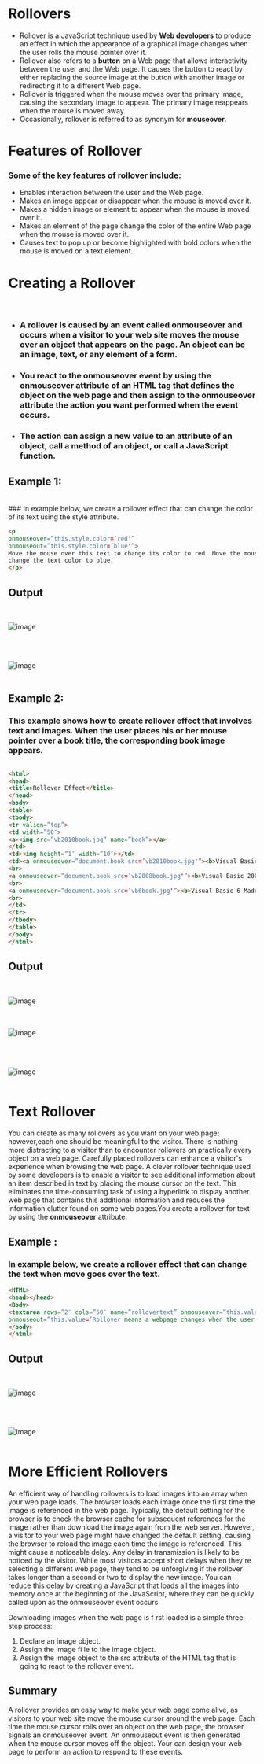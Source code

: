 # __Rollovers__
* Rollover is a JavaScript technique used by __Web developers__ to produce an effect in which the appearance of a graphical image changes when the user rolls the mouse pointer over it.
* Rollover also refers to a __button__ on a Web page that allows interactivity between the user and the Web page. It causes the button to react by either replacing the source image at the button with another image or redirecting it to a different Web page.
* Rollover is triggered when the mouse moves over the primary image, causing the secondary image to appear. The primary image reappears when the mouse is moved away.
* Occasionally, rollover is referred to as synonym for __mouseover__.

# **Features of Rollover**

  ### Some of the key features of rollover include:

 * Enables interaction between the user and the Web page.
 * Makes an image appear or disappear when the mouse is moved over it.
 * Makes a hidden image or element to appear when the mouse is moved over it.
 * Makes an element of the page change the color of the entire Web page when the mouse is moved over it.
 * Causes text to pop up or become highlighted with bold colors when the mouse is moved on a text element.

# **Creating a Rollover**
<br>

  * ### A rollover is caused by an event called onmouseover and occurs when a visitor to your web site moves the mouse over an object that appears on the page. An object can be an image, text, or any element of a form.

  * ### You react to the onmouseover event by using the __onmouseover__ attribute of an HTML tag that defines the object on the web page and then assign to the onmouseover attribute the action you want performed when the event occurs. 
   * ### The action can assign a new value to an attribute of an object, call a method of an object, or call a JavaScript function.



## **Example 1:**
<br>
### In example below, we create a rollover effect that can change the color of its text using the style attribute.

```html
<p
onmouseover=”this.style.color=’red'”
onmouseout=”this.style.color=’blue'”>
Move the mouse over this text to change its color to red. Move the mouse away to
change the text color to blue.
</p>
```

## Output

<br>

![image](op-1.png)
<br><br>


<br>

![image](op-2.png)
<br><br>


## **Example 2:**
 ### This example shows how to create rollover effect that involves text and images. When the user places his or her mouse pointer over a book title, the corresponding book image appears.

 ```html 

<html>
<head>
<title>Rollover Effect</title>
</head>
<body>
<table>
<tbody>
<tr valign=”top”>
<td width=”50″>
<a><img src=”vb2010book.jpg” name=”book”></a>
</td>
<td><img height=”1″ width=”10″></td>
<td><a onmouseover=”document.book.src=’vb2010book.jpg'”><b>Visual Basic 2010 Made Easy</b></a>
<br>
<a onmouseover=”document.book.src=’vb2008book.jpg'”><b>Visual Basic 2008 Made Easy</b></a>
<br>
<a onmouseover=”document.book.src=’vb6book.jpg'”><b>Visual Basic 6 Made Easy</b></a>
<br>
</td>
</tr>
</tbody>
</table>
</body>
</html>

```
## Output 

<br>

![image](op-3.PNG)
<br><br>
<br>

![image](op-4.png)
<br><br>

<br>

![image](op-5.png)
<br><br>


# **Text Rollover**
 You can create as many rollovers as you want on your web page; however,each one should be meaningful to the visitor. There is nothing more distracting to a visitor than to encounter rollovers on practically every object on a web page. Carefully placed rollovers can enhance a visitor's experience when browsing the web page. A clever rollover technique used by some developers is to enable a visitor to see additional information about an item described in text by placing the mouse cursor on the text. This eliminates the time-consuming task of using a hyperlink to display another web page that contains this additional information and reduces the information clutter found on some web pages.You create a rollover for text by using the **onmouseover** attribute.


## **Example :**

### In example below, we create a rollover effect that can change the text when move goes over the text.

```html
<HTML>
<head></head>
<Body>
<textarea rows=”2″ cols=”50″ name=”rollovertext” onmouseover=”this.value=’What is rollover?'”
onmouseout=”this.value=’Rollover means a webpage changes when the user moves his or her mouse over an object on the page'”></textarea>
</body>
</html>
```

## Output

<br>

![image](op-6.png)
<br><br>

<br>

![image](op-7.PNG)
<br><br>

# **More Efficient Rollovers**
An efficient way of handling rollovers is to load images into an array when your 
web page loads. The browser loads each image once the fi rst time the image is referenced in the web page. Typically, the default setting for the browser is to check 
the browser cache for subsequent references for the image rather than download the 
image again from the web server. However, a visitor to your web page might have 
changed the default setting, causing the browser to reload the image each time the 
image is referenced. This might cause a noticeable delay.
Any delay in transmission is likely to be noticed by the visitor. While most visitors accept short delays when they're selecting a different web page, they tend to be 
unforgiving if the rollover takes longer than a second or two to display the new image. You can reduce this delay by creating a JavaScript that loads all the images into 
memory once at the beginning of the JavaScript, where they can be quickly called 
upon as the onmouseover event occurs.

Downloading images when the web page is f rst loaded is a simple three-step 
process:
 1. Declare an image object.
 2. Assign the image fi le to the image object.
 3. Assign the image object to the src attribute of the HTML tag that is going 
to react to the rollover event.


## **Summary**


A rollover provides an easy way to make your web page come alive, as visitors to 
your web site move the mouse cursor around the web page. Each time the mouse 
cursor rolls over an object on the web page, the browser signals an onmouseover 
event. An onmouseout event is then generated when the mouse cursor moves off the 
object. Your can design your web page to perform an action to respond to these 
events.

